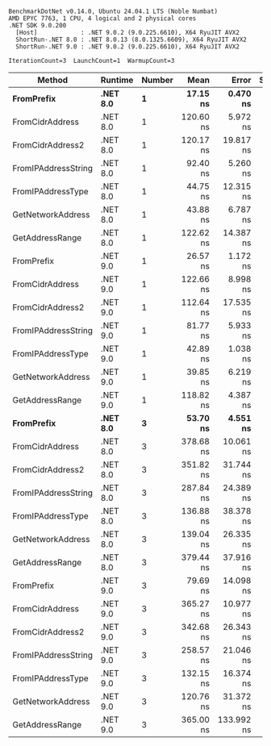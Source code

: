 ```

BenchmarkDotNet v0.14.0, Ubuntu 24.04.1 LTS (Noble Numbat)
AMD EPYC 7763, 1 CPU, 4 logical and 2 physical cores
.NET SDK 9.0.200
  [Host]            : .NET 9.0.2 (9.0.225.6610), X64 RyuJIT AVX2
  ShortRun-.NET 8.0 : .NET 8.0.13 (8.0.1325.6609), X64 RyuJIT AVX2
  ShortRun-.NET 9.0 : .NET 9.0.2 (9.0.225.6610), X64 RyuJIT AVX2

IterationCount=3  LaunchCount=1  WarmupCount=3  

```
| Method              | Runtime  | Number | Mean      | Error      | StdDev   | Min       | Max       | Gen0   | Allocated |
|-------------------- |--------- |------- |----------:|-----------:|---------:|----------:|----------:|-------:|----------:|
| **FromPrefix**          | **.NET 8.0** | **1**      |  **17.15 ns** |   **0.470 ns** | **0.026 ns** |  **17.12 ns** |  **17.17 ns** | **0.0033** |      **56 B** |
| FromCidrAddress     | .NET 8.0 | 1      | 120.60 ns |   5.972 ns | 0.327 ns | 120.29 ns | 120.94 ns | 0.0067 |     112 B |
| FromCidrAddress2    | .NET 8.0 | 1      | 120.17 ns |  19.817 ns | 1.086 ns | 119.43 ns | 121.41 ns | 0.0067 |     112 B |
| FromIPAddressString | .NET 8.0 | 1      |  92.40 ns |   5.260 ns | 0.288 ns |  92.22 ns |  92.73 ns | 0.0033 |      56 B |
| FromIPAddressType   | .NET 8.0 | 1      |  44.75 ns |  12.315 ns | 0.675 ns |  44.22 ns |  45.51 ns | 0.0052 |      88 B |
| GetNetworkAddress   | .NET 8.0 | 1      |  43.88 ns |   6.787 ns | 0.372 ns |  43.47 ns |  44.19 ns | 0.0033 |      56 B |
| GetAddressRange     | .NET 8.0 | 1      | 122.62 ns |  14.387 ns | 0.789 ns | 122.01 ns | 123.51 ns | 0.0100 |     168 B |
| FromPrefix          | .NET 9.0 | 1      |  26.57 ns |   1.172 ns | 0.064 ns |  26.49 ns |  26.61 ns | 0.0033 |      56 B |
| FromCidrAddress     | .NET 9.0 | 1      | 122.66 ns |   8.998 ns | 0.493 ns | 122.09 ns | 122.97 ns | 0.0067 |     112 B |
| FromCidrAddress2    | .NET 9.0 | 1      | 112.64 ns |  17.535 ns | 0.961 ns | 111.66 ns | 113.58 ns | 0.0067 |     112 B |
| FromIPAddressString | .NET 9.0 | 1      |  81.77 ns |   5.933 ns | 0.325 ns |  81.51 ns |  82.14 ns | 0.0033 |      56 B |
| FromIPAddressType   | .NET 9.0 | 1      |  42.89 ns |   1.038 ns | 0.057 ns |  42.83 ns |  42.95 ns | 0.0052 |      88 B |
| GetNetworkAddress   | .NET 9.0 | 1      |  39.85 ns |   6.219 ns | 0.341 ns |  39.49 ns |  40.16 ns | 0.0033 |      56 B |
| GetAddressRange     | .NET 9.0 | 1      | 118.82 ns |   4.387 ns | 0.240 ns | 118.62 ns | 119.09 ns | 0.0100 |     168 B |
| **FromPrefix**          | **.NET 8.0** | **3**      |  **53.70 ns** |   **4.551 ns** | **0.249 ns** |  **53.43 ns** |  **53.92 ns** | **0.0100** |     **168 B** |
| FromCidrAddress     | .NET 8.0 | 3      | 378.68 ns |  10.061 ns | 0.551 ns | 378.07 ns | 379.15 ns | 0.0200 |     336 B |
| FromCidrAddress2    | .NET 8.0 | 3      | 351.82 ns |  31.744 ns | 1.740 ns | 350.81 ns | 353.83 ns | 0.0200 |     336 B |
| FromIPAddressString | .NET 8.0 | 3      | 287.84 ns |  24.389 ns | 1.337 ns | 286.40 ns | 289.04 ns | 0.0100 |     168 B |
| FromIPAddressType   | .NET 8.0 | 3      | 136.88 ns |  38.378 ns | 2.104 ns | 134.46 ns | 138.29 ns | 0.0157 |     264 B |
| GetNetworkAddress   | .NET 8.0 | 3      | 139.04 ns |  26.335 ns | 1.443 ns | 137.95 ns | 140.68 ns | 0.0100 |     168 B |
| GetAddressRange     | .NET 8.0 | 3      | 379.44 ns |  37.916 ns | 2.078 ns | 378.00 ns | 381.82 ns | 0.0300 |     504 B |
| FromPrefix          | .NET 9.0 | 3      |  79.69 ns |  14.098 ns | 0.773 ns |  78.93 ns |  80.48 ns | 0.0100 |     168 B |
| FromCidrAddress     | .NET 9.0 | 3      | 365.27 ns |  10.977 ns | 0.602 ns | 364.73 ns | 365.92 ns | 0.0200 |     336 B |
| FromCidrAddress2    | .NET 9.0 | 3      | 342.68 ns |  26.343 ns | 1.444 ns | 341.06 ns | 343.82 ns | 0.0200 |     336 B |
| FromIPAddressString | .NET 9.0 | 3      | 258.57 ns |  21.046 ns | 1.154 ns | 257.40 ns | 259.71 ns | 0.0100 |     168 B |
| FromIPAddressType   | .NET 9.0 | 3      | 132.15 ns |  16.374 ns | 0.898 ns | 131.13 ns | 132.78 ns | 0.0157 |     264 B |
| GetNetworkAddress   | .NET 9.0 | 3      | 120.76 ns |  31.372 ns | 1.720 ns | 119.24 ns | 122.63 ns | 0.0100 |     168 B |
| GetAddressRange     | .NET 9.0 | 3      | 365.00 ns | 133.992 ns | 7.345 ns | 359.02 ns | 373.19 ns | 0.0300 |     504 B |
